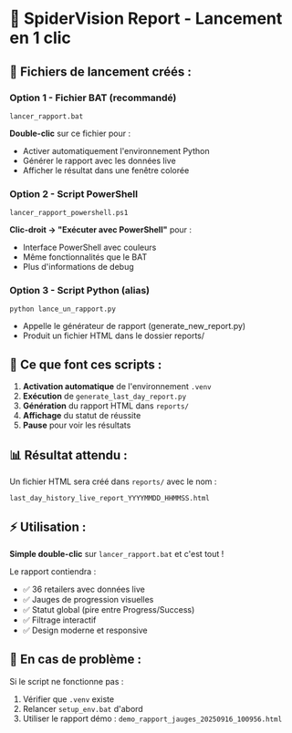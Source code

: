 # 🚀 SpiderVision Report - Lancement en 1 clic

## 📁 Fichiers de lancement créés :

### **Option 1 - Fichier BAT (recommandé)**
```
lancer_rapport.bat
```
**Double-clic** sur ce fichier pour :
- Activer automatiquement l'environnement Python
- Générer le rapport avec les données live
- Afficher le résultat dans une fenêtre colorée

### **Option 2 - Script PowerShell**
```
lancer_rapport_powershell.ps1
```
**Clic-droit → "Exécuter avec PowerShell"** pour :
- Interface PowerShell avec couleurs
- Même fonctionnalités que le BAT
- Plus d'informations de debug

### **Option 3 - Script Python (alias)**
```
python lance_un_rapport.py
```
- Appelle le générateur de rapport (generate_new_report.py)
- Produit un fichier HTML dans le dossier reports/

## 🎯 Ce que font ces scripts :

1. **Activation automatique** de l'environnement `.venv`
2. **Exécution** de `generate_last_day_report.py`
3. **Génération** du rapport HTML dans `reports/`
4. **Affichage** du statut de réussite
5. **Pause** pour voir les résultats

## 📊 Résultat attendu :

Un fichier HTML sera créé dans `reports/` avec le nom :
```
last_day_history_live_report_YYYYMMDD_HHMMSS.html
```

## ⚡ Utilisation :

**Simple double-clic** sur `lancer_rapport.bat` et c'est tout !

Le rapport contiendra :
- ✅ 36 retailers avec données live
- ✅ Jauges de progression visuelles
- ✅ Statut global (pire entre Progress/Success)
- ✅ Filtrage interactif
- ✅ Design moderne et responsive

## 🔧 En cas de problème :

Si le script ne fonctionne pas :
1. Vérifier que `.venv` existe
2. Relancer `setup_env.bat` d'abord
3. Utiliser le rapport démo : `demo_rapport_jauges_20250916_100956.html`
